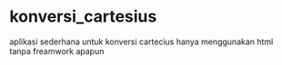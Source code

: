 # konversi_cartesius
aplikasi sederhana untuk konversi cartecius hanya menggunakan html tanpa freamwork apapun
